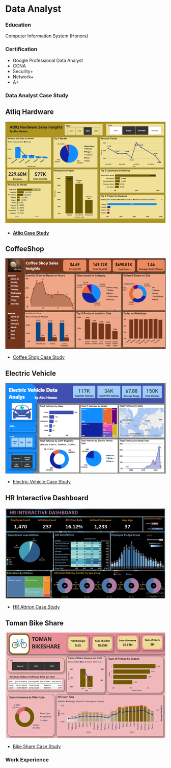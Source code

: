 # Data Analyst

### Education
Computer Information System (Honors)

### Certification
- Google Professional Data Analyst
- CCNA
- Security+
- Network+
- A+

### Data Analyst Case Study
## Atliq Hardware
![EEG_Band_Discovery](/Picture/Atliq_Hardware.png)
- #### [Atliq Case Study](/AtliqHardware.docx)
## CoffeeShop
  ![EEG_Band_Discovery](/Picture/Coffee_Shop.png)
  - [Coffee Shop Case Study](/CoffeeShop.docx)
## Electric Vehicle
  ![EEG_Band_Discovery](/Picture/EV_Vehicle.png)
  - [Electric Vehicle Case Study](/ElectricVehicle.docx)  
## HR Interactive Dashboard
  ![EEG_Band_Discovery](/Picture/HR_Dashboard.png)
  - [HR Attrion Case Study](/HRdashboard.docx)
## Toman Bike Share
  ![EEG_Band_Discovery](/Picture/Bike_Share.png)
  - [Bike Share Case Study](/TomanBikeShare.docx)
### Work Experience


